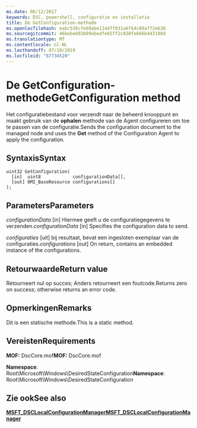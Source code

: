 ```yaml
---
ms.date: 06/12/2017
keywords: DSC, powershell, configuratie en installatie
title: De GetConfiguration-methode
ms.openlocfilehash: eabc536cfe69abe1144ff031a6f64c09a772e638
ms.sourcegitcommit: 46bebe692689ebedfe65ff2c828fe666b443198d
ms.translationtype: MT
ms.contentlocale: nl-NL
ms.lasthandoff: 07/10/2019
ms.locfileid: "67734520"
---
```

# <a name="getconfiguration-method"></a><span data-ttu-id="57c19-103">De GetConfiguration-methode</span><span class="sxs-lookup"><span data-stu-id="57c19-103">GetConfiguration method</span></span>

<span data-ttu-id="57c19-104">Het configuratiebestand voor verzendt naar de beheerd knooppunt en maakt gebruik van de **ophalen** methode van de Agent configureren om toe te passen van de configuratie.</span><span class="sxs-lookup"><span data-stu-id="57c19-104">Sends the configuration document to the managed node and uses the **Get** method of the Configuration Agent to apply the configuration.</span></span>

## <a name="syntax"></a><span data-ttu-id="57c19-105">Syntaxis</span><span class="sxs-lookup"><span data-stu-id="57c19-105">Syntax</span></span>

```mof
uint32 GetConfiguration(
  [in]  uint8            configurationData[],
  [out] OMI_BaseResource configurations[]
);
```

## <a name="parameters"></a><span data-ttu-id="57c19-106">Parameters</span><span class="sxs-lookup"><span data-stu-id="57c19-106">Parameters</span></span>

<span data-ttu-id="57c19-107">*configurationData* \[in\] Hiermee geeft u de configuratiegegevens te verzenden.</span><span class="sxs-lookup"><span data-stu-id="57c19-107">*configurationData* \[in\] Specifies the configuration data to send.</span></span>

<span data-ttu-id="57c19-108">*configuraties* \[uit\] bij resultaat, bevat een ingesloten exemplaar van de configuraties.</span><span class="sxs-lookup"><span data-stu-id="57c19-108">*configurations* \[out\] On return, contains an embedded instance of the configurations.</span></span>

## <a name="return-value"></a><span data-ttu-id="57c19-109">Retourwaarde</span><span class="sxs-lookup"><span data-stu-id="57c19-109">Return value</span></span>

<span data-ttu-id="57c19-110">Retourneert nul op succes; Anders retourneert een foutcode.</span><span class="sxs-lookup"><span data-stu-id="57c19-110">Returns zero on success; otherwise returns an error code.</span></span>

## <a name="remarks"></a><span data-ttu-id="57c19-111">Opmerkingen</span><span class="sxs-lookup"><span data-stu-id="57c19-111">Remarks</span></span>

<span data-ttu-id="57c19-112">Dit is een statische methode.</span><span class="sxs-lookup"><span data-stu-id="57c19-112">This is a static method.</span></span>

## <a name="requirements"></a><span data-ttu-id="57c19-113">Vereisten</span><span class="sxs-lookup"><span data-stu-id="57c19-113">Requirements</span></span>

<span data-ttu-id="57c19-114">**MOF:** DscCore.mof</span><span class="sxs-lookup"><span data-stu-id="57c19-114">**MOF:** DscCore.mof</span></span>

<span data-ttu-id="57c19-115">**Namespace**: Root\Microsoft\Windows\DesiredStateConfiguration</span><span class="sxs-lookup"><span data-stu-id="57c19-115">**Namespace**: Root\Microsoft\Windows\DesiredStateConfiguration</span></span>

## <a name="see-also"></a><span data-ttu-id="57c19-116">Zie ook</span><span class="sxs-lookup"><span data-stu-id="57c19-116">See also</span></span>

[<span data-ttu-id="57c19-117">**MSFT_DSCLocalConfigurationManager**</span><span class="sxs-lookup"><span data-stu-id="57c19-117">**MSFT_DSCLocalConfigurationManager**</span></span>](msft-dsclocalconfigurationmanager.md)
